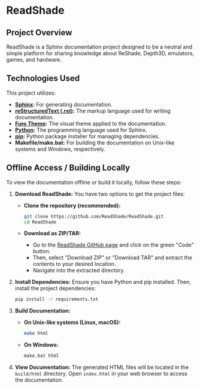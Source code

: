 
# ReadShade

## Project Overview

ReadShade is a Sphinx documentation project designed to be a neutral and simple platform for sharing knowledge about ReShade, Depth3D, emulators, games, and hardware.

## Technologies Used

This project utilizes:

- **[Sphinx](https://www.sphinx-doc.org/):** For generating documentation.
- **[reStructuredText (.rst)](https://docutils.sourceforge.io/rst.html):** The markup language used for writing documentation.
- **[Furo Theme](https://pradyunsg.me/furo/):** The visual theme applied to the documentation.
- **[Python](https://www.python.org/):** The programming language used for Sphinx.
- **[pip](https://pip.pypa.io/):** Python package installer for managing dependencies.
- **Makefile/make.bat:** For building the documentation on Unix-like systems and Windows, respectively.

## Offline Access / Building Locally

To view the documentation offline or build it locally, follow these steps:

1.  **Download ReadShade:** You have two options to get the project files:

    - **Clone the repository (recommended):**

        ```bash
        git clone https://github.com/ReadShade/ReadShade.git
        cd ReadShade
        ```

    - **Download as ZIP/TAR:**

        - Go to the [ReadShade GitHub page](https://github.com/your-username/ReadShade) and click on the green "Code" button.
        - Then, select "Download ZIP" or "Download TAR" and extract the contents to your desired location.
        - Navigate into the extracted directory.

2.  **Install Dependencies:**
    Ensure you have Python and pip installed. Then, install the project dependencies:
    ```bash
    pip install -r requirements.txt
    ```

3.  **Build Documentation:**
    *   **On Unix-like systems (Linux, macOS):**
        ```bash
        make html
        ```
    *   **On Windows:**
        ```bash
        make.bat html
        ```

4.  **View Documentation:**
    The generated HTML files will be located in the `build/html` directory. Open `index.html` in your web browser to access the documentation.

